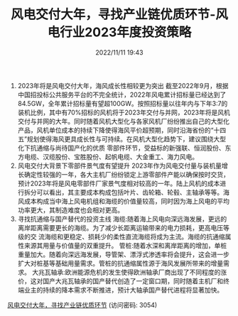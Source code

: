 ﻿---
title:  风电交付大年，寻找产业链优质环节-风电行业2023年度投资策略
date: 2022/11/11 19:43
tags:
- 风电
updated: 1970-01-01 08:00:00
---

1. 2023年将是风电交付大年，海风成长性相较更为突出
截至2022年9月，根据中国招投标公共服务平台的不完全统计，2022年风电累计招标量已经达到了84.5GW，全年累计招标量有望超100GW。按照招标量以往年内与下年3:7的装机比例，其中有70%招标的风机将于2023年交付与并网，2023年将是风机交付与并网的大年。同时随着风机大型化与各家风机厂纷纷推出自己的大型化产品，风机单位成本的持续下降使得海风平价超预期，同时沿海省份的“十四五”规划使得海风更具成长性与可持续。在风机大型化趋势下，建议围绕大型化下抗通缩与尚待国产化的优质 零部件环节，受益标的新强联、恒润股份、东方电缆、汉缆股份、宝胜股份、起帆电缆、大金重工、海力风电。
2. 风电交付大背景下零部件景气度有望提升
2023年作为风电交付量与装机量增长确定性较强的一年，各大主机厂纷纷锁定上游零部件产能以确保按时交货，预计2023年将是风电零部件厂家景气度相对较高的一年。陆上风机的成本进行拆分可以看出，其主要成本构成包括叶片、齿轮箱、轮毂、主轴承等等。海风成本构成当中海上风电机组和海缆的价值量较高，同时因为海上风电的平均功率更大，其制造难度也会相对更高。
3. 寻找抗通缩与国产替代的投资主线 海缆:随着海上风电向深远海发展，更远的离岸距离需要更长的海缆。为了减少长距离运输带来的电力损耗，更高电压等级的交
流海缆和更稳定、损耗少的柔性直流海缆将成为主流。海缆的抗通缩属性来源其用量与价值量的双重提升。
管桩:随着水深和离岸距离的增加，单桩重量加大。随着向深远海发展，导管架、漂浮式渗透率将会提升，这会进一步扩大对桩基等基础用量需求。管桩的抗通缩属性源于海风发展所带来的增量需求。
大兆瓦轴承:欧洲能源危机的发生使得欧洲轴承厂商出现了不同程度的涨价，这对国产大兆瓦轴承的国产替代创造了一定窗口期，同时随着主机厂和终端业主的持续的降本需求不断推进，预计大轴承国产替代进程将显著加快。


[风电交付大年，寻找产业链优质环节](https://url12.ctfile.com/f/3948612-722961333-4f98b2?p=3054)
(访问密码: 3054)

